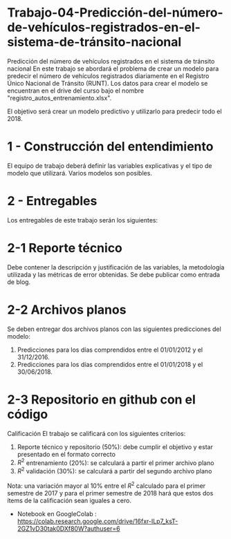 # Trabajo-04-Predicción-del-número-de-vehículos-registrados-en-el-sistema-de-tránsito-nacional

Predicción del número de vehículos registrados en el sistema de tránsito nacional
En este trabajo se abordará el problema de crear un modelo para predecir el número de vehículos registrados diariamente en el Registro Único Nacional de Tránsito (RUNT). Los datos para crear el modelo se encuentran en el drive del curso bajo el nombre "registro_autos_entrenamiento.xlsx".

El objetivo será crear un modelo predictivo y utilizarlo para predecir todo el 2018.



# 1 - Construcción del entendimiento

El equipo de trabajo deberá definir las variables explicativas y el tipo de modelo que utilizará. Varios modelos son posibles.

# 2 - Entregables

Los entregables de este trabajo serán los siguientes:

# 2-1 Reporte técnico

Debe contener la descripción y justificación de las variables, la metodología utilizada y las métricas de error obtenidas. Se debe publicar como entrada de blog.

# 2-2 Archivos planos

Se deben entregar dos archivos planos con las siguientes predicciones del modelo:
1. Predicciones para los días comprendidos entre el 01/01/2012 y el 31/12/2016.
2. Predicciones para los días comprendidos entre el 01/01/2018 y el 30/06/2018.

# 2-3 Repositorio en github con el código

Calificación
El trabajo se calificará con los siguientes criterios:

1. Reporte técnico y repositorio (50%): debe cumplir el objetivo y estar presentado en el formato correcto
2. $R^2$ entrenamiento (20%): se calculará a partir el primer archivo plano
3. $R^2$ validación (30%): se calculará a partir del segundo archivo plano

Nota: una variación mayor al 10% entre el $R^2$ calculado para el primer semestre de 2017 y para el primer semestre de 2018 hará que estos dos ítems de la calificación sean iguales a cero.

- Notebook en GoogleColab : https://colab.research.google.com/drive/16fxr-ILp7_ksT-2GZ1vD30tak0DXf80W?authuser=6
